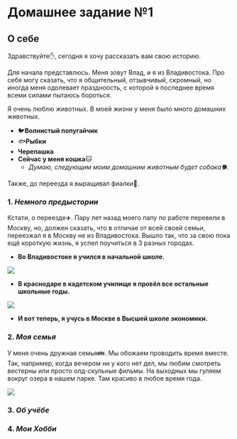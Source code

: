 # Домашнее задание №1
## **О себе** 
Здравствуйте:raised_hand:, сегодня я хочу рассказать вам свою историю.

Для начала представлюсь. Меня зовут Влад, и я из Владивостока. Про себя могу сказать, что я общительный, отзывчивый, скромный, но иногда меня одолевает праздноость, с которой я последнее время всеми силами пытаюсь бороться.

Я очень люблю животных. В моей жизни у меня было много домашних животных.
* :bird:**Волнистый попугайчик**
* :fish:**Рыбки**
* **Черепашка**
* **Сейчас у меня кошка**:cat:
  * *Думаю, следующим моим домашним животным будет собака:dog2:.*
  
Также, до переезда я выращивал фиалки:cherry_blossom:.
### 1. *Немного предыстории*
Кстати, о переезде:airplane:. Пару лет назад моего папу по работе перевели в Москву, но, должен сказать, что в отличае от всей своей семьи, переезжал я в Москву не из Владивостока. Вышло так, что за свою пока ещё короткую жизнь, я успел поучиться в 3 разных городах.
* **Во Владивостоке я учился в начальной школе.** 

![](http://hobbi.ancomi.ru/images/stories/virtuemart/product/zolotoj-most-40-50.jpg)

* **В краснодаре в кадетском училище я провёл все остальные школьные годы.**

![](http://caucasusinfo.ru/uploads/posts/2017-06/thumbs/v-krasnodarskom-prezidentskom-kadetskom-uchilische-proshel-pervyy-vypusk-uchaschihsya_1.jpeg)

* **И вот теперь, я учусь в Москве в Высшей школе экономики.**
### 2. *Моя семья*
У меня очень дружная семья:family:. Мы обожаем проводить время вместе. Так, например, когда вечером ни у кого нет дел, мы любим смотреть вестерны или просто олд-скульные фильмы. На выходных мы гуляем вокруг озера в нашем парке. Там красиво в любое время года.

![](http://s3-eu-central-1.amazonaws.com/uv-kurier/uploads/2015/06/6bcccafc878649af9e9dc44fad5c6830_w960_h2048-300x200.jpg)

### 3. *Об учёбе*

### 4. *Мои Хобби*
